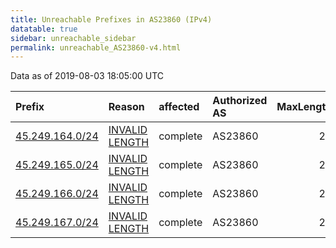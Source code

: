 ```yaml
---
title: Unreachable Prefixes in AS23860 (IPv4)
datatable: true
sidebar: unreachable_sidebar
permalink: unreachable_AS23860-v4.html
---
```


Data as of 2019-08-03 18:05:00 UTC


<div class="datatable-begin"></div>

| Prefix                                                   | Reason                                                                                                    | affected   | Authorized AS   |   MaxLength | Anchor                                       |   unreachable /24s |
|:---------------------------------------------------------|:----------------------------------------------------------------------------------------------------------|:-----------|:----------------|------------:|:---------------------------------------------|-------------------:|
| [45.249.164.0/24](https://stat.ripe.net/45.249.164.0/24) | [INVALID LENGTH](https://rpki-validator.ripe.net/announcement-preview?asn=AS23860&prefix=45.249.164.0/24) | complete   | AS23860         |          22 | [APNIC](unreachable_APNIC_RPKI_Root-v4.html) |                  1 |
| [45.249.165.0/24](https://stat.ripe.net/45.249.165.0/24) | [INVALID LENGTH](https://rpki-validator.ripe.net/announcement-preview?asn=AS23860&prefix=45.249.165.0/24) | complete   | AS23860         |          22 | [APNIC](unreachable_APNIC_RPKI_Root-v4.html) |                  1 |
| [45.249.166.0/24](https://stat.ripe.net/45.249.166.0/24) | [INVALID LENGTH](https://rpki-validator.ripe.net/announcement-preview?asn=AS23860&prefix=45.249.166.0/24) | complete   | AS23860         |          22 | [APNIC](unreachable_APNIC_RPKI_Root-v4.html) |                  1 |
| [45.249.167.0/24](https://stat.ripe.net/45.249.167.0/24) | [INVALID LENGTH](https://rpki-validator.ripe.net/announcement-preview?asn=AS23860&prefix=45.249.167.0/24) | complete   | AS23860         |          22 | [APNIC](unreachable_APNIC_RPKI_Root-v4.html) |                  1 |

<div class="datatable-end"></div>
